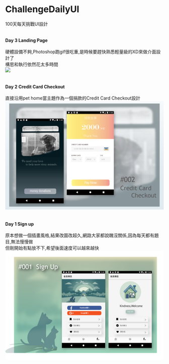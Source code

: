 # ChallengeDailyUI
100天每天挑戰UI設計<br /><br /><br />
<b>Day 3  Landing Page</b><br /><br />
硬體設備不夠,Photoshop跑gif很吃重,是時候要趕快熟悉輕量級的XD來做介面設計了<br />
構思和執行依然花太多時間<br />
<img src="https://github.com/tzutzu858/ChallengeDailyUI/blob/master/03_Landing%20page/003.gif" width="600" >
<br /><br /><br />
<b>Day 2  Credit Card Checkout</b><br /><br />
直接沿用pet home當主題作為一個捐款的Credit Card Checkout設計<br />
<img src="https://github.com/tzutzu858/ChallengeDailyUI/blob/master/02_Credit%20Card%20Checkout/002_checkout.png" width="800" >
<br /><br /><br />
<b>Day 1  Sign up</b><br /><br />
原本想做一個插畫風格,結果改圖改超久,網路大家都說醜沒關係,因為每天都有題目,無法慢慢做<br />
但剛開始有點放不下,希望後面速度可以越來越快<br />
<img src="https://github.com/tzutzu858/ChallengeDailyUI/blob/master/01_signup/001_sign%20up.png" width="800" >

